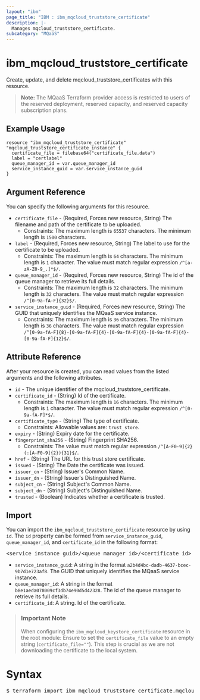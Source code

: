 ```yaml
---
layout: "ibm"
page_title: "IBM : ibm_mqcloud_truststore_certificate"
description: |-
  Manages mqcloud_truststore_certificate.
subcategory: "MQaaS"
---
```


# ibm_mqcloud_truststore_certificate

Create, update, and delete mqcloud_truststore_certificates with this resource.

> **Note:** The MQaaS Terraform provider access is restricted to users of the reserved deployment, reserved capacity, and reserved capacity subscription plans.

## Example Usage

```hcl
resource "ibm_mqcloud_truststore_certificate" "mqcloud_truststore_certificate_instance" {
  certificate_file = filebase64("certificate_file.data")
  label = "certlabel"
  queue_manager_id = var.queue_manager_id
  service_instance_guid = var.service_instance_guid
}
```

## Argument Reference

You can specify the following arguments for this resource.

* `certificate_file` - (Required, Forces new resource, String) The filename and path of the certificate to be uploaded.
  * Constraints: The maximum length is `65537` characters. The minimum length is `1500` characters.
* `label` - (Required, Forces new resource, String) The label to use for the certificate to be uploaded.
  * Constraints: The maximum length is `64` characters. The minimum length is `1` character. The value must match regular expression `/^[a-zA-Z0-9_.]*$/`.
* `queue_manager_id` - (Required, Forces new resource, String) The id of the queue manager to retrieve its full details.
  * Constraints: The maximum length is `32` characters. The minimum length is `32` characters. The value must match regular expression `/^[0-9a-fA-F]{32}$/`.
* `service_instance_guid` - (Required, Forces new resource, String) The GUID that uniquely identifies the MQaaS service instance.
  * Constraints: The maximum length is `36` characters. The minimum length is `36` characters. The value must match regular expression `/^[0-9a-fA-F]{8}-[0-9a-fA-F]{4}-[0-9a-fA-F]{4}-[0-9a-fA-F]{4}-[0-9a-fA-F]{12}$/`.

## Attribute Reference

After your resource is created, you can read values from the listed arguments and the following attributes.

* `id` - The unique identifier of the mqcloud_truststore_certificate.
* `certificate_id` - (String) Id of the certificate.
  * Constraints: The maximum length is `16` characters. The minimum length is `1` character. The value must match regular expression `/^[0-9a-fA-F]*$/`.
* `certificate_type` - (String) The type of certificate.
  * Constraints: Allowable values are: `trust_store`.
* `expiry` - (String) Expiry date for the certificate.
* `fingerprint_sha256` - (String) Fingerprint SHA256.
  * Constraints: The value must match regular expression `/^[A-F0-9]{2}(:[A-F0-9]{2}){31}$/`.
* `href` - (String) The URL for this trust store certificate.
* `issued` - (String) The Date the certificate was issued.
* `issuer_cn` - (String) Issuer's Common Name.
* `issuer_dn` - (String) Issuer's Distinguished Name.
* `subject_cn` - (String) Subject's Common Name.
* `subject_dn` - (String) Subject's Distinguished Name.
* `trusted` - (Boolean) Indicates whether a certificate is trusted.


## Import

You can import the `ibm_mqcloud_truststore_certificate` resource by using `id`.
The `id` property can be formed from `service_instance_guid`, `queue_manager_id`, and `certificate_id` in the following format:

<pre>
&lt;service_instance_guid&gt;/&lt;queue_manager_id&gt;/&lt;certificate_id&gt;
</pre>
* `service_instance_guid`: A string in the format `a2b4d4bc-dadb-4637-bcec-9b7d1e723af8`. The GUID that uniquely identifies the MQaaS service instance.
* `queue_manager_id`: A string in the format `b8e1aeda078009cf3db74e90d5d42328`. The id of the queue manager to retrieve its full details.
* `certificate_id`: A string. Id of the certificate.

> ### Important Note
> When configuring the `ibm_mqcloud_keystore_certificate` resource in the root module:
> Ensure to set the `certificate_file` value to an empty string (`certificate_file=""`). This step is crucial as we are not downloading the certificate to the local system.

# Syntax
<pre>
$ terraform import ibm_mqcloud_truststore_certificate.mqcloud_truststore_certificate &lt;service_instance_guid&gt;/&lt;queue_manager_id&gt;/&lt;certificate_id&gt;
</pre>
